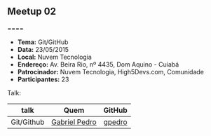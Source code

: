 ## Meetup 02
====

* **Tema:** Git/GitHub
* **Data:** 23/05/2015
* **Local:** Nuvem Tecnologia
* **Endereço:** Av. Beira Rio, nº 4435, Dom Aquino - Cuiabá
* **Patrocinador:** Nuvem Tecnologia, High5Devs.com, Comunidade
* **Participantes:** 23

Talk:

| talk           | Quem          | GitHub       |
|----------------|---------------|--------------|
| Git/Github     | [Gabriel Pedro](https://twitter.com/gpedro_) | [gpedro](https://github.com/gpedro)
